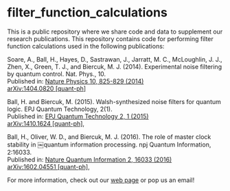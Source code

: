 # filter_function_calculations

This is a public repository where we share code and data to supplement our research publications. This repository contains code for performing filter function calculations used in the following publications:


Soare, A., Ball, H., Hayes, D., Sastrawan, J., Jarratt, M. C., McLoughlin, J. J., Zhen, X., Green, T. J., and Biercuk, M. J. (2014).   Experimental noise filtering by quantum control. Nat. Phys., 10.
<br />
Published in: [Nature Physics 10, 825-829 (2014)](http://www.nature.com/articles/nphys3115)
<br />
[arXiv:1404.0820 [quant-ph]](https://arxiv.org/abs/1404.0820)



Ball, H. and Biercuk, M. (2015). Walsh-synthesized noise filters for quantum logic. EPJ Quantum Technology, 2(1).
<br />
Published in: 
[EPJ Quantum Technology 2, 1 (2015)](https://link.springer.com/article/10.1140/epjqt/s40507-015-0022-4)
<br />
[arXiv:1410.1624 [quant-ph]](https://arxiv.org/abs/1410.1624), 



Ball, H., Oliver, W. D., and Biercuk, M. J. (2016). The role of master clock stability in
￼quantum information processing. npj Quantum Information, 2:16033.
<br />
Published in: 
[Nature Quantum Information 2, 16033 (2016)](https://www.nature.com/articles/npjqi201633)
<br />
[arXiv:1602.04551 [quant-ph]](https://arxiv.org/abs/1602.04551), 


For more information, check out our [web page](http://www.physics.usyd.edu.au/~mbiercuk/QCL@Sydney.html) or pop us an email!





